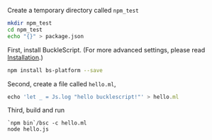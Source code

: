 

Create a temporary directory called `npm_test`

```sh
mkdir npm_test
cd npm_test
echo "{}" > package.json
```

First, install BuckleScript.
(For more advanced settings, please read
[Installation](./Installation.md).)



```sh
npm install bs-platform --save
```

Second, create a file called `hello.ml`,

```js
echo 'let _ = Js.log "hello bucklescript!"' > hello.ml
```

Third, build and run

```
`npm bin`/bsc -c hello.ml
node hello.js
```
